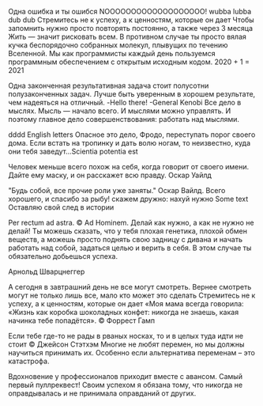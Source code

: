 Одна ошибка и ты ошибся
NOOOOOOOOOOOOOOOOOOO!
wubba lubba dub dub
Стремитесь не к успеху, а к ценностям, которые он дает
Чтобы запомнить нужно просто повторять постоянно, а также через 3 месяца
Жить — значит рисковать всем. В противном случае ты просто вялая кучка беспорядочно собранных молекул, плывущих по течению Вселенной.
Мы как программисты каждый день пользуемся программным обеспечением с открытым исходным кодом.
2020 + 1 = 2021

Одна законченная результативная задача стоит полусотни полузаконченных задач.
Лучше быть уверенным в хорошем результате, чем надеяться на отличный.
-Hello there! -General Kenobi
Все дело в мыслях. Мысль — начало всего. И мыслями можно управлять. И поэтому главное дело совершенствования: работать над мыслями.

dddd
English letters
Опасное это дело, Фродо, переступать порог своего дома. Если встать на тропинку и дать волю ногам, то неизвестно, куда они тебя заведут...Scientia potentia est

Человек меньше всего похож на себя, когда говорит от своего имени. Дайте ему маску, и он расскажет всю правду.
Оскар Уайлд

"Будь собой, все прочие роли уже заняты." Оскар Вайлд.
Всего хорошего, и спасибо за рыбу!
скажем дружно: нахуй нужно
Some text
Оставляю свой след в истории

Per rectum ad astra. © Ad Hominem.
Делай как нужно, а как не нужно не делай!
Ты можешь сказать, что у тебя плохая генетика, плохой обмен веществ, а можешь просто поднять свою задницу с дивана и начать работать над собой, задаться целью и верить в себя. В этом случае ты обязательно добьешься успеха.

Арнольд Шварцнеггер

А сегодня в завтрашний день не все могут смотреть. Вернее смотреть могут не только лишь все, мало кто может это сделать
Стремитесь не к успеху, а к ценностям, которые он дает​
«Моя мама всегда говорила: «Жизнь как коробка шоколадных конфет: никогда не знаешь, какая начинка тебе попадётся». © Форрест Гамп

Если тебе где-то не рады в рваных носках, то и в целых туда идти не стоит © Джейсон Стэтхэм
Многие не любят перемен, но мы должны научиться принимать их. Особенно если альтернатива переменам – это катастрофа.

Вдохновение у профессионалов приходит вместе с авансом.
Самый первый пуллреквест!
Своим успехом я обязана тому, что никогда не оправдывалась и не принимала оправданий от других.
